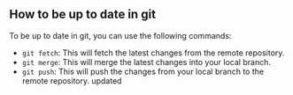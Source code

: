 ## How to be up to date in git

To be up to date in git, you can use the following commands:

* `git fetch`: This will fetch the latest changes from the remote repository.
* `git merge`: This will merge the latest changes into your local branch.
* `git push`: This will push the changes from your local branch to the remote repository.
updated
